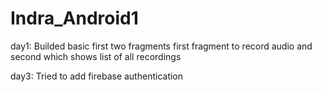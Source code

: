 # Indra_Android1

day1:
Builded basic first two fragments
first fragment to record audio and second which shows list of all recordings

day3:
Tried to add firebase authentication
